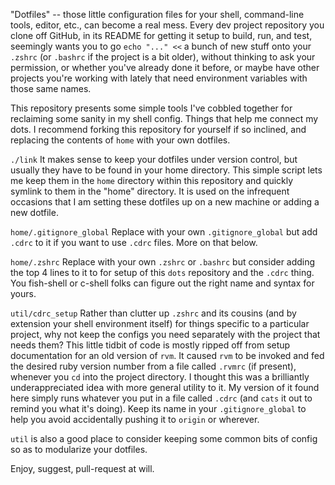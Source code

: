 "Dotfiles" -- those little configuration files for your shell, command-line tools, editor, etc., can become a real mess. Every dev project repository you clone off GitHub, in its README for getting it setup to build, run, and test, seemingly wants you to go `echo "..." <<` a bunch of new stuff onto your `.zshrc` (or `.bashrc` if the project is a bit older), without thinking to ask your permission, or whether you've already done it before, or maybe have other projects you're working with lately that need environment variables with those same names.

This repository presents some simple tools I've cobbled together for reclaiming some sanity in my shell config. Things that help me connect my dots. I recommend forking this repository for yourself if so inclined, and replacing the contents of `home` with your own dotfiles.

`./link`
It makes sense to keep your dotfiles under version control, but usually they have to be found in your home directory. This simple script lets me keep them in the `home` directory within this repository and quickly symlink to them in the "home" directory. It is used on the infrequent occasions that I am setting these dotfiles up on a new machine or adding a new dotfile.

`home/.gitignore_global`
Replace with your own `.gitignore_global` but add `.cdrc` to it if you want to use `.cdrc` files. More on that below.

`home/.zshrc`
Replace with your own `.zshrc` or `.bashrc` but consider adding the top 4 lines to it to for setup of this `dots` repository and the `.cdrc` thing. You fish-shell or c-shell folks can figure out the right name and syntax for yours.

`util/cdrc_setup`
Rather than clutter up `.zshrc` and its cousins (and by extension your shell environment itself) for things specific to a particular project, why not keep the configs you need separately with the project that needs them? This little tidbit of code is mostly ripped off from setup documentation for an old version of `rvm`. It caused `rvm` to be invoked and fed the desired ruby version number from a file called `.rvmrc` (if present), whenever you `cd` into the project directory. I thought this was a brilliantly underappreciated idea with more general utility to it. My version of it found here simply runs whatever you put in a file called `.cdrc` (and `cats` it out to remind you what it's doing). Keep its name in your `.gitignore_global` to help you avoid accidentally pushing it to `origin` or wherever.

`util` is also a good place to consider keeping some common bits of config so as to modularize your dotfiles.

Enjoy, suggest, pull-request at will.